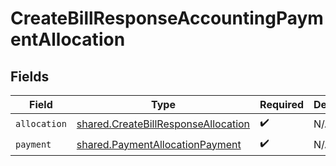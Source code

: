 # CreateBillResponseAccountingPaymentAllocation


## Fields

| Field                                                                                      | Type                                                                                       | Required                                                                                   | Description                                                                                |
| ------------------------------------------------------------------------------------------ | ------------------------------------------------------------------------------------------ | ------------------------------------------------------------------------------------------ | ------------------------------------------------------------------------------------------ |
| `allocation`                                                                               | [shared.CreateBillResponseAllocation](../../models/shared/createbillresponseallocation.md) | :heavy_check_mark:                                                                         | N/A                                                                                        |
| `payment`                                                                                  | [shared.PaymentAllocationPayment](../../models/shared/paymentallocationpayment.md)         | :heavy_check_mark:                                                                         | N/A                                                                                        |